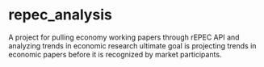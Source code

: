 # repec_analysis
A project for pulling economy working papers through rEPEC API and analyzing trends in economic research
ultimate goal is projecting trends in economic papers before it is recognized by market participants.
